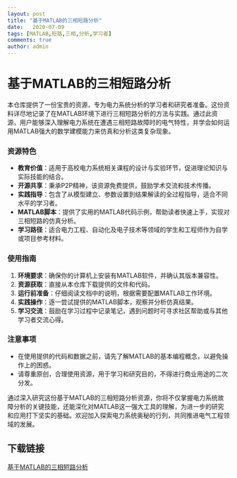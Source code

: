 ```yaml
---
layout: post
title: "基于MATLAB的三相短路分析"
date:   2020-07-09
tags: [MATLAB,短路,三相,分析,学习者]
comments: true
author: admin
---
```

# 基于MATLAB的三相短路分析

本仓库提供了一份宝贵的资源，专为电力系统分析的学习者和研究者准备。这份资料详尽地记录了在MATLAB环境下进行三相短路分析的方法与实践。通过此资源，用户能够深入理解电力系统在遭遇三相短路故障时的电气特性，并学会如何运用MATLAB强大的数学建模能力来仿真和分析这类复杂现象。

### 资源特色

- **教育价值**：适用于高校电力系统相关课程的设计与实验环节，促进理论知识与实际技能的结合。
- **开源共享**：秉承P2P精神，该资源免费提供，鼓励学术交流和技术传播。
- **实践指导**：包含了从模型建立、参数设置到结果解读的全过程指导，适合不同水平的学习者。
- **MATLAB脚本**：提供了实用的MATLAB代码示例，帮助读者快速上手，实现对三相短路的仿真分析。
- **学习路径**：适合电力工程、自动化及电子技术等领域的学生和工程师作为自学或项目参考材料。

### 使用指南

1. **环境要求**：确保你的计算机上安装有MATLAB软件，并确认其版本兼容性。
2. **资源获取**：直接从本仓库下载提供的文件和代码。
3. **运行前准备**：仔细阅读文档中的说明，根据需要配置MATLAB工作环境。
4. **实践操作**：逐一尝试提供的MATLAB脚本，观察并分析仿真结果。
5. **学习交流**：鼓励在学习过程中记录笔记，遇到问题时可寻求社区帮助或与其他学习者交流心得。

### 注意事项

- 在使用提供的代码和数据之前，请先了解MATLAB的基本编程概念，以避免操作上的困惑。
- 请尊重原创，合理使用资源，用于学习和研究目的，不得进行商业用途的二次分发。

通过深入研究这份基于MATLAB的三相短路分析资源，你将不仅掌握电力系统故障分析的关键技能，还能深化对MATLAB这一强大工具的理解，为进一步的研究和应用打下坚实的基础。欢迎加入探索电力系统奥秘的行列，共同推进电气工程领域的发展。

## 下载链接

[基于MATLAB的三相短路分析](https://pan.quark.cn/s/dc470676c7ba)